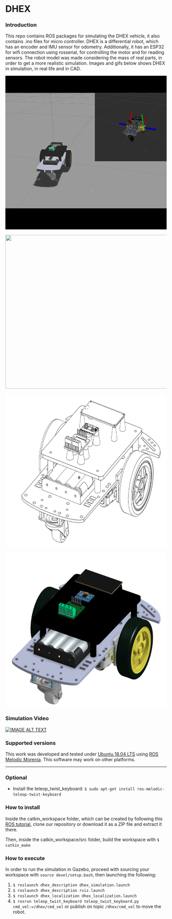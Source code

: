 

# DHEX

### Introduction

This repo contains ROS packages for simulating the DHEX vehicle, it also contains .ino files for micro controller. DHEX is a differential robot, which has an encoder and IMU sensor for odometry. Additionally, it has an ESP32 for wifi connection using rosserial, for controlling the motor and for reading sensors. The robot model was made considering the mass of real parts, in order to get a more realistic simulation. Images and gifs below shows DHEX in simulation, in real life and in CAD.

<p align="center">
<img width="640" height="480" src="readme_files/simulation.gif">
</p>

<p align="center">
  <img width="640" height="480" src="/readme_files/real_robot.gif">
</p>

<p align="center">
<img width="640" height="480" src="readme_files/onshape_1.png">
</p>

<p align="center">
  <img width="640" height="480" src="/readme_files/onshape_2.png">
</p>

### Simulation Video

[![IMAGE ALT TEXT](http://img.youtube.com/vi/bRE_Z9Of7zs/0.jpg)](http://www.youtube.com/watch?v=bRE_Z9Of7zs "DHEX - ROS simulation")


### Supported versions

This work was developed and tested under [Ubuntu 18.04 LTS](https://ubuntu.com/#download) using [ROS Melodic Morenia](http://wiki.ros.org/melodic/Installation/Ubuntu). This software may work on other platforms.

---

### Optional

* Install the teleop_twist_keyboard: `$ sudo apt-get install ros-melodic-teleop-twist-keyboard`

### How to install

Inside the catkin_workspace folder, which can be created by following this [ROS tutorial](http://wiki.ros.org/ROS/Tutorials), clone our repository or download it as a ZIP file and extract it there.

Then, inside the catkin_workspace/src folder, build the workspace with `$ catkin_make`

### How to execute

In order to run the simulation in Gazebo, proceed with sourcing your workspace with `source devel/setup.bash`, then launching the following:
1. `$ roslaunch dhex_description dhex_simulation.launch`
2. `$ roslaunch dhex_description rviz.launch`
3. `$ roslaunch dhex_localization dhex_localization.launch`
4. `$ rosrun teleop_twist_keyboard teleop_twist_keyboard.py cmd_vel:=/dhex/cmd_vel` or publish on topic `/dhex/cmd_vel` to move the robot.

